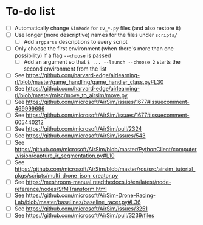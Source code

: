 # To-do list
- [ ] Automatically change `SimMode` for `cv_*.py` files (and also restore it)
- [ ] Use longer (more descriptive) names for the files under `scripts/`
  - [ ] Add `argparse` descriptions to every script
- [ ] Only choose the first environment (when there's more than one possibility) if a flag `--choose` is passed
  - [ ] Add an argument so that `$ ... --launch --choose 2` starts the second environment from the list
- [ ] See https://github.com/harvard-edge/airlearning-rl/blob/master/game_handling/game_handler_class.py#L30
- [ ] See https://github.com/harvard-edge/airlearning-rl/blob/master/misc/move_to_airsim/move.py
- [ ] See https://github.com/microsoft/AirSim/issues/1677#issuecomment-469999696
- [ ] See https://github.com/microsoft/AirSim/issues/1677#issuecomment-605440212
- [ ] See https://github.com/microsoft/AirSim/pull/2324
- [ ] See https://github.com/microsoft/AirSim/issues/543
- [ ] See https://github.com/microsoft/AirSim/blob/master/PythonClient/computer_vision/capture_ir_segmentation.py#L10
- [ ] See https://github.com/microsoft/AirSim/blob/master/ros/src/airsim_tutorial_pkgs/scripts/multi_drone_json_creator.py
- [ ] See https://meshroom-manual.readthedocs.io/en/latest/node-reference/nodes/SfMTransform.html
- [ ] See https://github.com/microsoft/AirSim-Drone-Racing-Lab/blob/master/baselines/baseline_racer.py#L36
- [ ] See https://github.com/microsoft/AirSim/issues/3251
- [ ] See https://github.com/microsoft/AirSim/pull/3239/files

